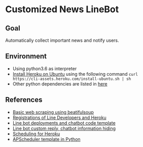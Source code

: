 # Customized News LineBot
## Goal
Automatically collect important news and notify users.

## Environment
- Using python3.6 as interpreter
- [Install Heroku on Ubuntu](https://devcenter.heroku.com/articles/heroku-cli) using the following command 
```curl https://cli-assets.heroku.com/install-ubuntu.sh | sh```
- Other python dependencies are listed in [here](requirements.txt)

## References
- [Basic web scraping using beatifulsoup](https://www.learncodewithmike.com/2020/02/python-beautifulsoup-web-scraper.html)
- [Registrations of Line Developers and Heroku](https://ithelp.ithome.com.tw/articles/10216620)
- [Line bot deployments and chatbot code template](https://ithelp.ithome.com.tw/articles/10217350) 
- [Line bot custom reply, chatbot information hiding](https://ithelp.ithome.com.tw/articles/10217767)
- [Scheduling for Heroku](https://suyenting.github.io/post/linebot-ceb102-class-helper-heroku/) 
- [APScheduler template in Python](https://github.com/SuYenTing/linebot-ceb102-heroku/blob/main/clock.py)